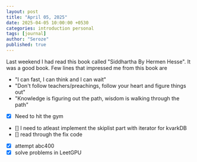 ```yaml
---
layout: post
title: "April 05, 2025"
date: 2025-04-05 10:00:00 +0530
categories: introduction personal
tags: [journal]
author: "Seroze"
published: true
---
```


Last weekend I had read this book called "Siddhartha By Hermen Hesse". It was a good book. Few lines that impressed me from this book are

- "I can fast, I can think and I can wait"
- "Don't follow teachers/preachings, follow your heart and figure things out"
- "Knowledge is figuring out the path, wisdom is walking through the path"

- [X] Need to hit the gym
- [] I need to atleast implement the skiplist part with iterator for kvarkDB
- [] read through the fix code
- [X] attempt abc400
- [X] solve problems in LeetGPU
